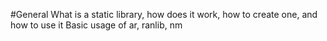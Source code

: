 #General
What is a static library, how does it work, how to create one, and how to use it
Basic usage of ar, ranlib, nm
